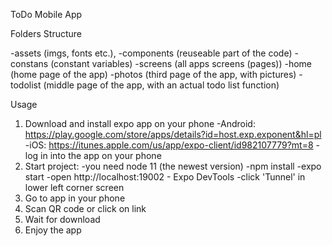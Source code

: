 ToDo Mobile App

Folders Structure

-assets (imgs, fonts etc.),
-components (reuseable part of the code)
-constans (constant variables)
-screens (all apps screens (pages))
-home (home page of the app)
-photos (third page of the app, with pictures)
-todolist (middle page of the app, with an actual todo list function)

Usage

1. Download and install expo app on your phone
-Android: https://play.google.com/store/apps/details?id=host.exp.exponent&hl=pl
-iOS: https://itunes.apple.com/us/app/expo-client/id982107779?mt=8
-log in into the app on your phone
2. Start project:
-you need node 11 (the newest version)
-npm install
-expo start
-open http://localhost:19002 - Expo DevTools
-click 'Tunnel' in lower left corner screen
3. Go to app in your phone
4. Scan QR code or click on link
5. Wait for download
6. Enjoy the app 
